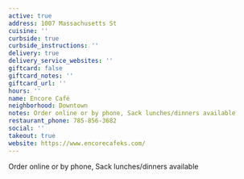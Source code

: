 ```yaml
---
active: true
address: 1007 Massachusetts St
cuisine: ''
curbside: true
curbside_instructions: ''
delivery: true
delivery_service_websites: ''
giftcard: false
giftcard_notes: ''
giftcard_url: ''
hours: ''
name: Encore Café
neighborhood: Downtown
notes: Order online or by phone, Sack lunches/dinners available
restaurant_phone: 785-856-3682
social: ''
takeout: true
website: https://www.encorecafeks.com/
---
```


Order online or by phone, Sack lunches/dinners available